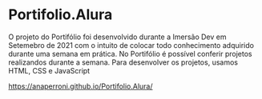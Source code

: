 # Portifolio.Alura
O projeto do Portifólio foi desenvolvido durante a Imersão Dev em Setemebro de 2021 com o intuito de colocar todo conhecimento adquirido durante uma semana em prática. No Portifólio é possível conferir projetos realizandos durante a semana.
Para desenvolver os projetos, usamos HTML, CSS e JavaScript

https://anaperroni.github.io/Portifolio.Alura/
